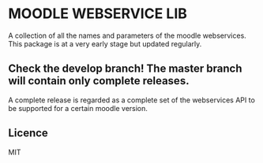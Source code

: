 # MOODLE WEBSERVICE LIB

A collection of all the names and parameters of the moodle webservices. 
This package is at a very early stage but updated regularly.

## Check the develop branch! The master branch will contain only complete releases.

A complete release is regarded as a complete set of the webservices API to be supported for a certain moodle version.

## Licence

MIT